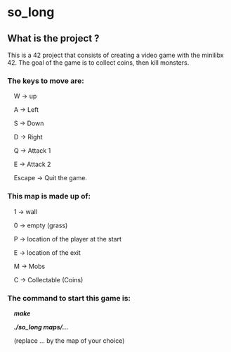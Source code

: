 # so_long
## What is the project ?

This is a 42 project that consists of creating a video game with the minilibx 42. 
The goal of the game is to collect coins, then kill monsters. 

### The keys to move are: 

&ensp; &nbsp;W -> up

&ensp; &nbsp;A -> Left

&ensp; &nbsp;S -> Down

&ensp; &nbsp;D -> Right

&ensp; &nbsp;Q -> Attack 1

&ensp; &nbsp;E -> Attack 2

&ensp; &nbsp;Escape -> Quit the game. 

### This map is made up of: 

&ensp; &nbsp;1 -> wall

&ensp; &nbsp;0 -> empty (grass)

&ensp; &nbsp;P -> location of the player at the start

&ensp; &nbsp;E -> location of the exit

&ensp; &nbsp;M -> Mobs

&ensp; &nbsp;C -> Collectable (Coins) 

### The command to start this game is: 

&ensp; &nbsp;**_make_**

&ensp; &nbsp;**_./so_long maps/..._**

&ensp; &nbsp;(replace ... by the map of your choice)




